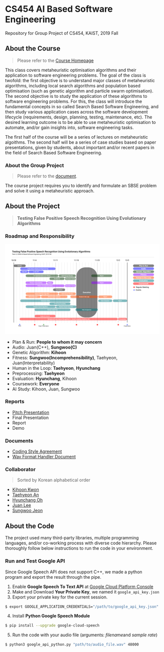 # CS454 AI Based Software Engineering
Repository for Group Project of CS454, KAIST, 2019 Fall

## About the Course

> Please refer to the [Course Homepage](https://coinse.kaist.ac.kr/teaching/2019/cs454/)

This class covers metaheuristic optimisation algorithms and their application to software engineering problems. The goal of the class is twofold: the first objective is to understand major classes of metaheuristic algorithms, including local search algorithms and population based optimisation (such as genetic algorithm and particle swarm optimisation). The second objective is to study the application of these algorithms to software engineering problems. For this, the class will introduce the fundamental concepts in so called Search Based Software Engineering, and then study various application cases across the software development lifecycle (requirements, design, planning, testing, maintenance, etc). The desired learning outcome is to be able to use metaheuristic optimisation to automate, and/or gain insights into, software engineering tasks.

The first half of the course will be a series of lectures on metaheuristic algoithms. The second half will be a series of case studies based on paper presentations, given by students, about important and/or recent papers in the field of Search Based Software Engineering.

### About the Group Project
> Please refer to the [document](https://coinse.kaist.ac.kr/assets/files/teaching/2019/cs454/cs454-project-2019.pdf). 

The course project requires you to identify and formulate an SBSE problem and solve it using a metaheuristic approach. 

## About the Project

>  **Testing False Positive Speech Recognition Using Evolutionary Algorithms**

### Roadmap and Responsibility

![Roadmap](./docs/Roadmap.png)

* Plan & Run: **People to whom it may concern**
* Audio: Juan(C++), **Sungwoo(C)**
* Genetic Algorithm: **Kihoon**
* Fitness: **Sungwoo(Incomprehensibility)**, Taehyeon, Juan(Interpretability)
* Human in the Loop: **Taehyeon**, **Hyunchang**
* Preprocessing: **Taehyeon**
* Evaluation: **Hyunchang**, Kihoon
* Coursework: **Everyone**
* AI Study: Kihoon, Juan, Sungwoo

### Reports
* [Pitch Presentation](https://docs.google.com/presentation/d/1nxoFEuv6dOUZKpGBUdsLgrT2VprfhpCsEu3w-fz0nt8/edit#slide=id.g656785dafc_4_1)
* Final Presentation
* Report
* Demo

### Documents

* [Coding Style Agreement](https://sleepy-juan.github.io/false-positive-speech-data/StyleGuide.html)
* [Wav Format Handler Document](https://sleepy-juan.github.io/false-positive-speech-data/WavDoc.html)

### Collaborator
> Sorted by Korean alphabetical order
* [Kihoon Kwon](https://github.com/KwonKyoon)
* [Taehyeon An](https://github.com/An-T-Hyeon)
* [Hyunchang Oh](https://github.com/HyunchangOh)
* [Juan Lee](https://github.com/sleepy-juan)
* [Sungwoo Jeon](https://github.com/marunero)

## About the Code

The project used many third-party libraries, multiple programming languages, and/or co-working process with diverse code hierarchy. Please thoroughly follow below instructions to run the code in your environment.

### Run and Test Google API

Since Google Speech API does not support C++, we made a python program and export the result through the pipe. 

1. Enable **Google Speech To Text API** at [Google Cloud Platform Console](https://console.cloud.google.com/)
2. Make and Download **Your Private Key**, we named it `google_api_key.json`
3. Export your private key for the current session.

```bash
$ export GOOGLE_APPLICATION_CREDENTIALS="/path/to/google_api_key.json"
```

4. Install **Python Google Speech Module**

```bash
$ pip install --upgrade google-cloud-speech
```

5. Run the code with your audio file (arguments: *filename*and *sample rate*)

```bash
$ python3 google_api_python.py "path/to/audio_file.wav" 48000
```

